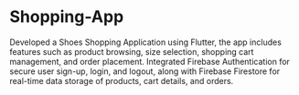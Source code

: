 # Shopping-App
Developed a Shoes Shopping Application using Flutter, the app includes features such as product browsing, size selection, shopping cart management, and order placement. Integrated Firebase Authentication for secure user sign-up, login, and logout, along with Firebase Firestore for real-time data storage of products, cart details, and orders.
